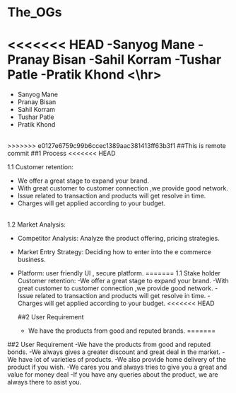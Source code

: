# The_OGs 
<<<<<<< HEAD
-Sanyog Mane
-Pranay Bisan
-Sahil Korram
-Tushar Patle
-Pratik Khond
<\hr>
=======
- Sanyog Mane
- Pranay Bisan
- Sahil Korram
- Tushar Patle
- Pratik Khond
<br>
>>>>>>> e0127e6759c99b6ccec1389aac381413ff63b3f1
##This is remote commit
##1 Process
<<<<<<< HEAD
  
  1.1 Customer retention:
  - We offer a great stage to expand your brand.
  - With great customer to customer connection ,we provide good network.
  - Issue related to transaction and products will get resolve in time.
  - Charges will get applied according to your budget.
<br>
1.2 Market Analysis:

- Competitor Analysis: Analyze the product offering, pricing strategies.
- Market Entry Strategy: Deciding how to enter into the e commerce business.
- Platform: user friendly UI , secure platform. 
=======
  1.1 Stake holder 
  Customer retention:
  -We offer a great stage to expand your brand.
  -With great customer to customer connection ,we provide good network.
  -Issue related to transaction and products will get resolve in time.
  -Charges will get applied according to your budget.
<<<<<<< HEAD

  ##2 User Requirement
  - We have the products from good and reputed brands.
=======
  
##2 User Requirement
  -We have the products from good and reputed bonds.
  -We always gives a greater discount and great deal in the market.
  -We have lot of varieties of products.
  -We also provide home delivery of the product if you wish.
  -We cares you and always tries to give you a great and value for money deal
  -If you have any queries about the product, we are always there to asist you.

